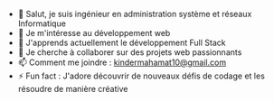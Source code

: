 - 👋  Salut, je suis ingénieur en administration système et réseaux Informatique
- 👀 Je m'intéresse au développement web
- 🌱 J'apprends actuellement le développement Full Stack
- 💞️ Je cherche à collaborer sur des projets web passionnants
- 📫 Comment me joindre : kindermahamat10@gmail.com
- ⚡ Fun fact : J'adore découvrir de nouveaux défis de codage et les résoudre de manière créative

<!---
KINDER235/KINDER235 is a ✨ special ✨ repository because its `README.md` (this file) appears on your GitHub profile.
You can click the Preview link to take a look at your changes.
--->
